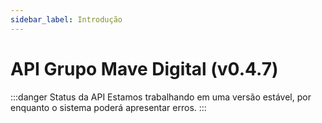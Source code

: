 ```yaml
---
sidebar_label: Introdução
---
```


# API Grupo Mave Digital (v0.4.7)

:::danger Status da API
Estamos trabalhando em uma versão estável, por enquanto o sistema poderá apresentar erros.
:::